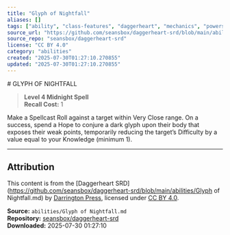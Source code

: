 ```yaml
---
title: "Glyph of Nightfall"
aliases: []
tags: ["ability", "class-features", "daggerheart", "mechanics", "powers", "reference", "srd", "ttrpg"]
source_url: "https://github.com/seansbox/daggerheart-srd/blob/main/abilities/Glyph of Nightfall.md"
source_repo: "seansbox/daggerheart-srd"
license: "CC BY 4.0"
category: "abilities"
created: "2025-07-30T01:27:10.270855"
updated: "2025-07-30T01:27:10.270855"
---
```


﻿# GLYPH OF NIGHTFALL

> **Level 4 Midnight Spell**  
> **Recall Cost:** 1

Make a Spellcast Roll against a target within Very Close range. On a success, spend a Hope to conjure a dark glyph upon their body that exposes their weak points, temporarily reducing the target’s Difficulty by a value equal to your Knowledge (minimum 1).

---

## Attribution

This content is from the [Daggerheart SRD](https://github.com/seansbox/daggerheart-srd/blob/main/abilities/Glyph of Nightfall.md) by [Darrington Press](https://darringtonpress.com/), licensed under [CC BY 4.0](https://creativecommons.org/licenses/by/4.0/).

**Source:** `abilities/Glyph of Nightfall.md`  
**Repository:** [seansbox/daggerheart-srd](https://github.com/seansbox/daggerheart-srd)  
**Downloaded:** 2025-07-30 01:27:10

